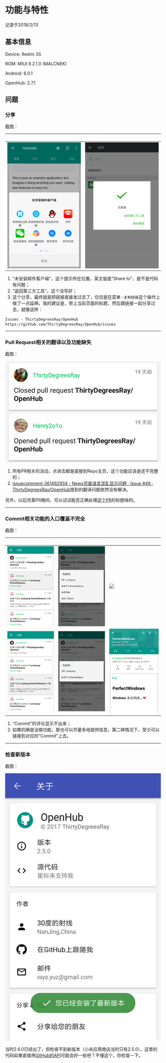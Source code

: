 # 功能与特性

记录于2018/2/13

## 基本信息

Device: Redmi 3S

ROM: MIUI 9.2.1.0 (MALCNEK)

Android: 6.0.1

OpenHub: 2.7.1

## 问题

### 分享

截图：

&nbsp; | &nbsp;
------------ | -------------
![](https://github.com/pzhlkj6612/OpenHubIssuesRelated/blob/master/Fuction-Feature_20180213/20180209001939_com.thirtydegreesray.openhub_Share.png) | ![](https://github.com/pzhlkj6612/OpenHubIssuesRelated/blob/master/Fuction-Feature_20180213/20180209001957_com.thirtydegreesray.openhub_Shared.png)

1. “未安装邮件客户端”，这个提示所在位置，英文版是“Share to”，是不是代码有问题；
2. “返回第三方工具”，这个没写好；
3. 这个分享，最终就是把链接直接发过去了，仅仅是在菜单 -`复制链接`这个操作上做了一点延伸。我的建议是，带上当前页面的标题，然后跟链接一起分享过去，就像这样：
```
Issues · ThirtyDegreesRay/OpenHub
https://github.com/ThirtyDegreesRay/OpenHub/issues
```

----

### Pull Request相关的翻译以及功能缺失

截图：

![](https://github.com/pzhlkj6612/OpenHubIssuesRelated/blob/master/Fuction-Feature_20180213/20180204161045_com.thirtydegreesray.openhub_PR.png)

1. 所有PR相关的活动，点进去都是直接到Repo主页，这个功能应该是还不完整的；
2. [issuecomment-361462934 - News页面语言混乱显示问题 · Issue #49 · ThirtyDegreesRay/OpenHub](https://github.com/ThirtyDegreesRay/OpenHub/issues/49#issuecomment-361462934)提到的翻译问题依然没有解决。

另外，以后完善PR期间，可以试试能否正确处理[这个PR](https://github.com/kelseyhightower/nocode/pull/1532)的标题啥的。

----

### Commit相关功能的入口覆盖不完全

截图：

&nbsp; | &nbsp; | &nbsp;
------------ | ------------- | -------------
![](https://github.com/pzhlkj6612/OpenHubIssuesRelated/blob/master/Fuction-Feature_20180213/20180213163847_com.thirtydegreesray.openhub_1_Mousedown.png) | ![](https://github.com/pzhlkj6612/OpenHubIssuesRelated/blob/master/Fuction-Feature_20180213/20180213163939_com.thirtydegreesray.openhub_1_Menu.png) | ![](https://github.com/pzhlkj6612/OpenHubIssuesRelated/blob/master/20180213163947_com.thirtydegreesray.openhub_1_Result.png)
![](https://github.com/pzhlkj6612/OpenHubIssuesRelated/blob/master/Fuction-Feature_20180213/20180213163957_com.thirtydegreesray.openhub_2_Mousedown.png) | ![](https://github.com/pzhlkj6612/OpenHubIssuesRelated/blob/master/Fuction-Feature_20180213/20180213164050_com.thirtydegreesray.openhub_2_Menu.png) | ![](https://github.com/pzhlkj6612/OpenHubIssuesRelated/blob/master/Fuction-Feature_20180213/20180213164057_com.thirtydegreesray.openhub_2_Result.png)

1. “Commit”的评论显示不出来；
2. 如果的确是没做功能，那也可以尽量多地提供信息，第二种情况下，至少可以链接到对应的“Commit”上去。

----

### 检查新版本

截图：

![](https://github.com/pzhlkj6612/OpenHubIssuesRelated/blob/master/Fuction-Feature_20180213/20180203003405_com.thirtydegreesray.openhub_NoNewerVersion.png)

当时2.6.0已经出了，但检查不到新版本（小米应用商店当时只有2.5.0），这里的代码如果直接用[GitHub的API](https://developer.github.com/v3/repos/releases/)可能会好一些吧？不懂这个，你检查一下。
